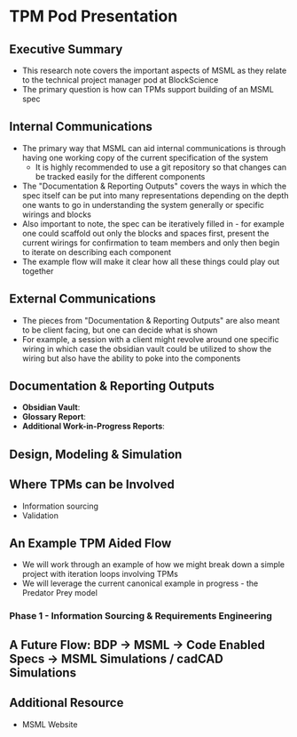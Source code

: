 # TPM Pod Presentation

## Executive Summary

- This research note covers the important aspects of MSML as they relate to the technical project manager pod at BlockScience
- The primary question is how can TPMs support building of an MSML spec

## Internal Communications

- The primary way that MSML can aid internal communications is through having one working copy of the current specification of the system
    - It is highly recommended to use a git repository so that changes can be tracked easily for the different components
- The "Documentation & Reporting Outputs" covers the ways in which the spec itself can be put into many representations depending on the depth one wants to go in understanding the system generally or specific wirings and blocks
- Also important to note, the spec can be iteratively filled in - for example one could scaffold out only the blocks and spaces first, present the current wirings for confirmation to team members and only then begin to iterate on describing each component
- The example flow will make it clear how all these things could play out together

## External Communications

- The pieces from "Documentation & Reporting Outputs" are also meant to be client facing, but one can decide what is shown
- For example, a session with a client might revolve around one specific wiring in which case the obsidian vault could be utilized to show the wiring but also have the ability to poke into the components

## Documentation & Reporting Outputs

- **Obsidian Vault**:
- **Glossary Report**:
- **Additional Work-in-Progress Reports**:

## Design, Modeling & Simulation

## Where TPMs can be Involved

- Information sourcing
- Validation

## An Example TPM Aided Flow

- We will work through an example of how we might break down a simple project with iteration loops involving TPMs
- We will leverage the current canonical example in progress - the Predator Prey model

### Phase 1 - Information Sourcing & Requirements Engineering


## A Future Flow: BDP -> MSML -> Code Enabled Specs -> MSML Simulations / cadCAD Simulations


## Additional Resource

- MSML Website